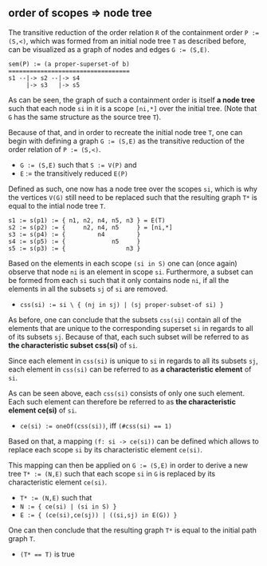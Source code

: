 
<!-- ======================================================================= -->
## order of scopes => node tree

The transitive reduction of the order relation `R` of the containment order
`P := (S,<)`, which was formed from an initial node tree `T` as described
before, can be visualized as a graph of nodes and edges `G := (S,E)`.

```
sem(P) := (a proper-superset-of b)
==================================
s1 --|-> s2 --|-> s4
     |-> s3   |-> s5
```

As can be seen, the graph of such a containment order is itself **a node tree**
such that each node `si` in it is a scope `[ni,*]` over the initial tree. (Note
that `G` has the same structure as the source tree `T`).

Because of that, and in order to recreate the initial node tree `T`, one can
begin with defining a graph `G := (S,E)` as the transitive reduction of the
order relation of `P := (S,<)`.

* `G := (S,E)` such that `S := V(P)` and
* `E` := the transitively reduced `E(P)`

Defined as such, one now has a node tree over the scopes `si`, which is why
the vertices `V(G)` still need to be replaced such that the resulting graph
`T*` is equal to the intial node tree `T`.

```
s1 := s(p1) := { n1, n2, n4, n5, n3 } = E(T)
s2 := s(p2) := {     n2, n4, n5     } = [ni,*]
s3 := s(p4) := {         n4         }
s4 := s(p5) := {             n5     }
s5 := s(p3) := {                 n3 }
```

Based on the elements in each scope `(si in S)` one can (once again) observe
that node `ni` is an element in scope `si`. Furthermore, a subset can be
formed from each `si` such that it only contains node `ni`, if all the
elements in all the subsets `sj` of `si` are removed.

* `css(si) := si \ { (nj in sj) | (sj proper-subset-of si) }`

As before, one can conclude that the subsets `css(si)` contain all of the
elements that are unique to the corresponding superset `si` in regards to all
of its subsets `sj`. Because of that, each such subset will be referred to
as **the characteristic subset css(si)** of `si`.

Since each element in `css(si)` is unique to `si` in regards to all its
subsets `sj`, each element in `css(si)` can be referred to
as **a characteristic element** of `si`.

As can be seen above, each `css(si)` consists of only one such element.
Each such element can therefore be referred to as
**the characteristic element ce(si)** of `si`.

* `ce(si) := oneOf(css(si))`, iff `(#css(si) == 1)`

Based on that, a mapping `(f: si -> ce(si))` can be defined which allows to
replace each scope `si` by its characteristic element `ce(si)`.

This mapping can then be applied on `G := (S,E)` in order to derive a new
tree `T* := (N,E)` such that each scope `si` in `G` is replaced by its
characteristic element `ce(si)`.

* `T* := (N,E)` such that
* `N := { ce(si) | (si in S) }`
* `E := { (ce(si),ce(sj)) | ((si,sj) in E(G)) }`

One can then conclude that the resulting graph `T*`
is equal to the initial path graph `T`.

* `(T* == T)` is true
